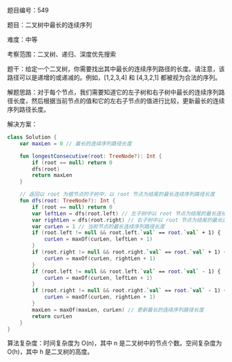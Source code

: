 题目编号：549

题目：二叉树中最长的连续序列

难度：中等

考察范围：二叉树、递归、深度优先搜索

题干：给定一个二叉树，你需要找出其中最长的连续序列路径的长度。请注意，该路径可以是递增的或递减的。例如，[1,2,3,4] 和 [4,3,2,1] 都被视为合法的序列。

解题思路：对于每个节点，我们需要知道它的左子树和右子树中最长的连续序列路径长度，然后根据当前节点的值和它的左右子节点的值进行比较，更新最长的连续序列路径长度。

解决方案：

```kotlin
class Solution {
    var maxLen = 0 // 最长的连续序列路径长度

    fun longestConsecutive(root: TreeNode?): Int {
        if (root == null) return 0
        dfs(root)
        return maxLen
    }

    // 返回以 root 为根节点的子树中，以 root 节点为结尾的最长连续序列路径长度
    fun dfs(root: TreeNode?): Int {
        if (root == null) return 0
        var leftLen = dfs(root.left) // 左子树中以 root 节点为结尾的最长连续序列路径长度
        var rightLen = dfs(root.right) // 右子树中以 root 节点为结尾的最长连续序列路径长度
        var curLen = 1 // 当前节点的最长连续序列路径长度
        if (root.left != null && root.left.`val` == root.`val` + 1) {
            curLen = maxOf(curLen, leftLen + 1)
        }
        if (root.right != null && root.right.`val` == root.`val` + 1) {
            curLen = maxOf(curLen, rightLen + 1)
        }
        if (root.left != null && root.left.`val` == root.`val` - 1) {
            curLen = maxOf(curLen, leftLen + 1)
        }
        if (root.right != null && root.right.`val` == root.`val` - 1) {
            curLen = maxOf(curLen, rightLen + 1)
        }
        maxLen = maxOf(maxLen, curLen) // 更新最长的连续序列路径长度
        return curLen
    }
}
```

算法复杂度：时间复杂度为 O(n)，其中 n 是二叉树中的节点个数。空间复杂度为 O(h)，其中 h 是二叉树的高度。